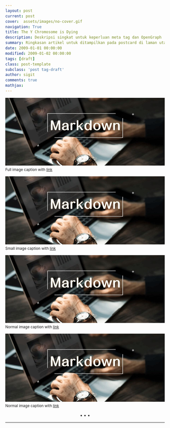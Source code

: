 ```yaml
---
layout: post
current: post
cover:  assets/images/no-cover.gif
navigation: True
title: The Y Chromosome is Dying
description: Deskripsi singkat untuk keperluan meta tag dan OpenGraph
summary: Ringkasan artikel untuk ditampilkan pada postcard di laman utama, topik, dan artikel terkait.
date: 2009-01-01 00:00:00
modified: 2009-01-02 00:00:00
tags: [draft]
class: post-template
subclass: 'post tag-draft'
author: sigit
comments: true
mathjax:
---
```


![ALT text](assets/images/markdown.jpeg#full "Title text example")
<small>Full image caption with [link](https://link)</small>

![ALT Text](assets/images/markdown.jpeg#small "Title text example")
<small>Small image caption with [link](https://link)</small>

[![ALT Text](assets/images/markdown.jpeg "Title text example")](#linkmedia)
<small>Normal image caption with [link](https://link)</small>

![ALT Text](assets/images/markdown.jpeg "Title text example")
<small>Normal image caption with [link](https://link)</small>

<center>•   •   •</center>

---

[^1]: [Nama](www.com)
